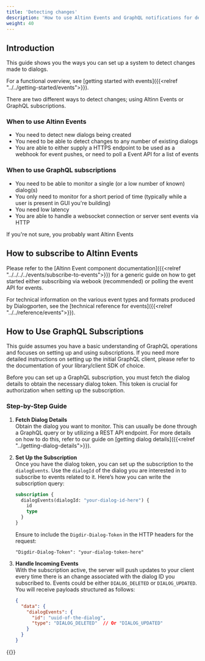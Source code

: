 ```yaml
---
title: 'Detecting changes'
description: 'How to use Altinn Events and GraphQL notifications for detecting changes in Dialogporten'
weight: 40
---
```


## Introduction

This guide shows you the ways you can set up a system to detect changes made to dialogs. 

For a functional overview, see [getting started with events]({{<relref "../../getting-started/events">}}).

There are two different ways to detect changes; using Altinn Events or GraphQL subscriptions.

### When to use Altinn Events

* You need to detect new dialogs being created
* You need to be able to detect changes to any number of existing dialogs
* You are able to either supply a HTTPS endpoint to be used as a webhook for event pushes, or need to poll a Event API for a list of events

### When to use GraphQL subscriptions

* You need to be able to monitor a single (or a low number of known) dialog(s)
* You only need to monitor for a short period of time (typically while a user is present in GUI you're building)
* You need low latency 
* You are able to handle a websocket connection or server sent events via HTTP

If you're not sure, you probably want Altinn Events

## How to subscribe to Altinn Events

Please refer to the [Altinn Event component documentation]({{<relref "../../../../events/subscribe-to-events">}}) for a generic guide on how to get started either subscribing via webook (recommended) or polling the event API for events.

For technical information on the various event types and formats produced by Dialogporten, see the [technical reference for events]({{<relref "../../reference/events">}}). 

## How to Use GraphQL Subscriptions

This guide assumes you have a basic understanding of GraphQL operations and focuses on setting up and using subscriptions. If you need more detailed instructions on setting up the initial GraphQL client, please refer to the documentation of your library/client SDK of choice.

Before you can set up a GraphQL subscription, you must fetch the dialog details to obtain the necessary dialog token. This token is crucial for authorization when setting up the subscription.

### Step-by-Step Guide

1. **Fetch Dialog Details**  
   Obtain the dialog you want to monitor. This can usually be done through a GraphQL query or by utilizing a REST API endpoint. For more details on how to do this, refer to our guide on [getting dialog details]({{<relref "../getting-dialog-details">}}).

2. **Set Up the Subscription**  
   Once you have the dialog token, you can set up the subscription to the `dialogEvents`. Use the `dialogId` of the dialog you are interested in to subscribe to events related to it. Here’s how you can write the subscription query:
   
   ```graphql
   subscription {
     dialogEvents(dialogId: "your-dialog-id-here") {
       id
       type
     }
   }
   ```

   Ensure to include the `Digdir-Dialog-Token` in the HTTP headers for the request:
   
   ```http
   "Digdir-Dialog-Token": "your-dialog-token-here"
   ```

3. **Handle Incoming Events**  
   With the subscription active, the server will push updates to your client every time there is an change associated with the dialog ID you subscribed to. Events could be either `DIALOG_DELETED` or `DIALOG_UPDATED`. You will receive payloads structured as follows:

   ```json
   {
     "data": {
       "dialogEvents": {
         "id": "uuid-of-the-dialog",
         "type": "DIALOG_DELETED"  // Or "DIALOG_UPDATED"
       }
     }
   }
   ```

{{<children />}}

